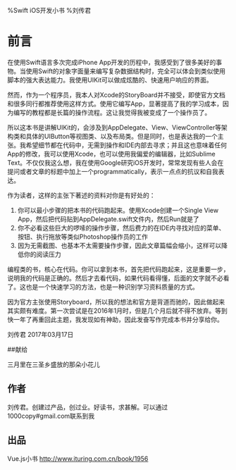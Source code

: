 %Swift iOS开发小书
%刘传君

# 前言

在使用Swift语言多次完成iPhone App开发的历程中，我感受到了很多美好的事物。当使用Swift的对象字面量来编写复杂数据结构时，完全可以体会到类似使用脚本的强大表达能力。我使用UIKit可以做成炫酷的、快速用户响应的界面。

然而，作为一个程序员，我本人对Xcode的StoryBoard并不接受，即使官方文档和很多同行都推荐使用这样方式。使用它编写App，显著提高了我的学习成本，因为编写的教程都是长篇的操作流程。这让我觉得我被变成了一个操作员了。

所以这本书是讲解UIKit的，会涉及到AppDelegate、View、ViewController等架构类和具体的UIButton等视图类、以及布局类。但是同时，也是表达我的一个主张。我希望细节都在代码中，无需到操作和IDE内部去寻求；并且这也意味着任何App的修改，我可以使用Xcode，也可以使用我偏爱的编辑器，比如Sublime Text。不仅仅我这么想，我在使用Google研究iOS开发时，常常发现有些人会在提问或者文章的标题中加上一个programmatically，表示一点点的抗议和自我表达。

作为读者，这样的主张下著述的资料对你是有好处的：

1. 你可以最小步骤的把本书的代码跑起来。使用Xcode创建一个Single View App，然后把代码贴到AppDelegate.swift文件内，然后Run就是了
2. 你不必看这些巨大的啰嗦的操作步骤，然后费力的在IDE内寻找对应的菜单、按钮、执行拖放等类似Photoshop操作员的工作
3. 因为无需截图、也基本不太需要操作步骤，因此文章篇幅会缩小，这样可以降低你的阅读压力

编程类的书，核心在代码。你可以拿到本书，首先把代码跑起来，这是重要一步，说明我的代码是正确的。然后才去看代码，如果代码看得懂，后面的文字就不必看了。这也是一个快速学习的方法，也是一种识别学习资料质量的方式。

因为官方主张使用Storyboard，所以我的想法和官方是背道而驰的，因此做起来其实颇有难度。第一次尝试是在2016年1月时，但是几个月后就不得不放弃。等到快一年了再重回此主题，我发现如有神助，因此发奋写作完成本书并分享给你。


刘传君 
2017年03月17日 

##献给

三月里在三圣乡盛放的那朵小花儿

## 作者

刘传君。创建过产品，创过业。好读书，求甚解。可以通过1000copy#gmail.com联系到我

## 出品

Vue.js小书 http://www.ituring.com.cn/book/1956
